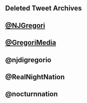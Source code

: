 ## Deleted Tweet Archives

## [@NJGregori](/Data/njgregori-202209242220-deleted.md)
## [@GregoriMedia](/Data/GregoriMedia-202209242247-deleted.md)
## @njdigregorio
## @RealNightNation
## @nocturnnation
